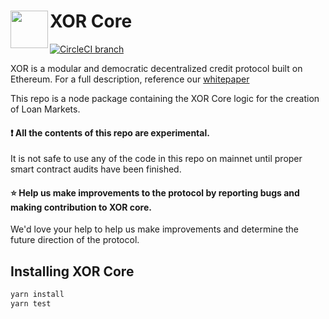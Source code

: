 # <img align="left" src="https://avatars2.githubusercontent.com/u/37997426" height="60px" /> XOR Core
[![CircleCI branch](https://img.shields.io/circleci/project/github/XORprotocol/xor-core/master.svg?style=for-the-badge)](https://circleci.com/gh/XORprotocol/xor-core)

XOR is a modular and democratic decentralized credit protocol built on Ethereum. For a full description, reference our [whitepaper](https://xor.finance/whitepaper.pdf)

This repo is a node package containing the XOR Core logic for the creation of Loan Markets. 

#### ❗️ All the contents of this repo are experimental.

It is not safe to use any of the code in this repo on mainnet until proper smart contract audits have been finished. 

#### ⭐️ Help us make improvements to the protocol by reporting bugs and making contribution to XOR core.

We'd love your help to help us make improvements and determine the future direction of the protocol.

## Installing XOR Core

```sh
yarn install
yarn test
```

